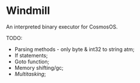 # Windmill
An interpreted binary executor for CosmosOS.

TODO:
- Parsing methods - only byte & int32 to string atm;
- If statements;
- Goto function;
- Memory shifting/gc;
- *Multitasking*;
